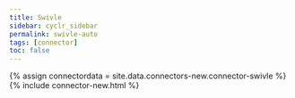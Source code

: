 ```yaml
---
title: Swivle
sidebar: cyclr_sidebar
permalink: swivle-auto
tags: [connector]
toc: false
---
```

{% assign connectordata = site.data.connectors-new.connector-swivle %}
{% include connector-new.html %}	